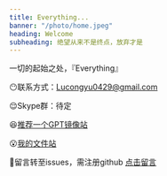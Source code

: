 ```yaml
---
title: Everything...
banner: "/photo/home.jpeg"
heading: Welcome
subheading: 绝望从来不是终点，放弃才是
---
```

一切的起始之处，『Everything』

😶联系方式：Lucongyu0429@gmail.com

😌Skype群：待定

😆[推荐一个GPT镜像站](https://zcienq.aitianhu1.top/#/chat/)

😮[我的文件站](https://github.com/LUCONGYU123/cloud-share)

🤨留言转至issues，需注册github
[点击留言](https://github.com/LUCONGYU123/lucongyu123.github.io/issues/new)
